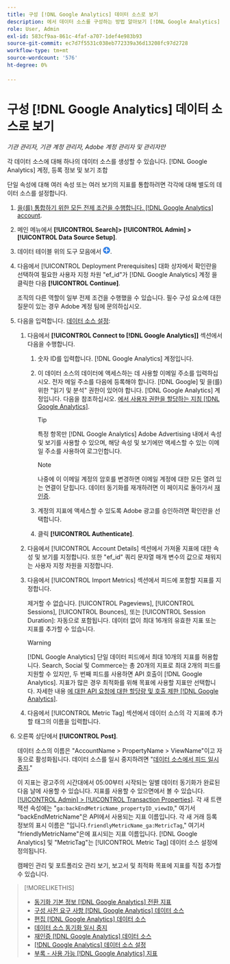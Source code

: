 ```yaml
---
title: 구성 [!DNL Google Analytics] 데이터 소스로 보기
description: 에서 데이터 소스를 구성하는 방법 알아보기 [!DNL Google Analytics] 보기.
role: User, Admin
exl-id: 583cf9aa-861c-4faf-a707-1def4e983b93
source-git-commit: ec7d7f5531c038eb772339a36d13208fc97d2728
workflow-type: tm+mt
source-wordcount: '576'
ht-degree: 0%

---
```


# 구성 [!DNL Google Analytics] 데이터 소스로 보기

*기관 관리자, 기관 계정 관리자, Adobe 계정 관리자 및 관리자만*

각 데이터 소스에 대해 하나의 데이터 소스를 생성할 수 있습니다. [!DNL Google Analytics] 계정, 등록 정보 및 보기 조합

단일 속성에 대해 여러 속성 또는 여러 보기의 지표를 통합하려면 각각에 대해 별도의 데이터 소스를 설정합니다.

1. [을(를) 통합하기 위한 모든 전제 조건을 수행합니다. [!DNL Google Analytics] account](data-source-prerequisites.md).

1. 메인 메뉴에서 **[!UICONTROL Search]> [!UICONTROL Admin] >[!UICONTROL Data Source Setup]**.

1. 데이터 테이블 위의 도구 모음에서 ![만들기](/help/search-social-commerce/assets/add.png "만들기").

1. 다음에서 [!UICONTROL Deployment Prerequisites] 대화 상자에서 확인란을 선택하여 필요한 사용자 지정 차원 &quot;ef_id&quot;가 [!DNL Google Analytics] 계정 을 클릭한 다음 **[!UICONTROL Continue]**.

   조직의 다른 역할이 일부 전제 조건을 수행했을 수 있습니다. 필수 구성 요소에 대한 질문이 있는 경우 Adobe 계정 팀에 문의하십시오.

1. 다음을 입력합니다. [데이터 소스 설정](data-source-settings.md):

   1. 다음에서 **[!UICONTROL Connect to [!DNL Google Analytics]]** 섹션에서 다음을 수행합니다.

      1. 숫자 ID를 입력합니다. [!DNL Google Analytics] 계정입니다.

      1. 이 데이터 소스의 데이터에 액세스하는 데 사용할 이메일 주소를 입력하십시오. 전자 메일 주소를 다음에 등록해야 합니다. [!DNL Google] 및 을(를) 위한 &quot;읽기 및 분석&quot; 권한이 있어야 합니다. [!DNL Google Analytics] 계정입니다. 다음을 참조하십시오. [에서 사용자 권한을 할당하는 지침 [!DNL Google Analytics]](https://support.google.com/analytics/answer/9305587).

         >[!TIP]
         >
         >특정 항목만 [!DNL Google Analytics] Adobe Advertising 내에서 속성 및 보기를 사용할 수 있으며, 해당 속성 및 보기에만 액세스할 수 있는 이메일 주소를 사용하여 로그인합니다.

         >[!NOTE]
         >
         >나중에 이 이메일 계정의 암호를 변경하면 이메일 계정에 대한 모든 열려 있는 연결이 닫힙니다. 데이터 동기화를 재개하려면 이 페이지로 돌아가서 [재인증](data-source-reauthenticate.md).

      1. 계정의 지표에 액세스할 수 있도록 Adobe 광고를 승인하려면 확인란을 선택합니다.

      1. 클릭 **[!UICONTROL Authenticate]**.

   1. 다음에서 [!UICONTROL Account Details] 섹션에서 가져올 지표에 대한 속성 및 보기를 지정합니다. 또한 &quot;ef_id&quot; 쿼리 문자열 매개 변수의 값으로 채워지는 사용자 지정 차원을 지정합니다.

   1. 다음에서 [!UICONTROL Import Metrics] 섹션에서 피드에 포함할 지표를 지정합니다.

      제거할 수 없습니다. [!UICONTROL Pageviews], [!UICONTROL Sessions], [!UICONTROL Bounces], 또는 [!UICONTROL Session Duration]: 자동으로 포함됩니다. 데이터 없이 최대 16개의 유효한 지표 또는 지표를 추가할 수 있습니다.

      >[!WARNING]
      >
      >[!DNL Google Analytics] 단일 데이터 피드에서 최대 10개의 지표를 허용합니다. Search, Social 및 Commerce는 총 20개의 지표로 최대 2개의 피드를 지원할 수 있지만, 두 번째 피드를 사용하면 API 호출이 [!DNL Google Analytics]. 지표가 많은 경우 최적화를 위해 목표에 사용할 지표만 선택합니다. 자세한 내용 [에 대한 API 요청에 대한 할당량 및 호출 제한 [!DNL Google Analytics]](https://developers.google.com/analytics/devguides/reporting/core/v4/limits-quotas).

   1. 다음에서 [!UICONTROL Metric Tag] 섹션에서 데이터 소스의 각 지표에 추가할 태그의 이름을 입력합니다.

1. 오른쪽 상단에서 **[!UICONTROL Post]**.

   데이터 소스의 이름은 &quot;AccountName > PropertyName > ViewName&quot;이고 자동으로 활성화됩니다. 데이터 소스를 일시 중지하려면 &quot;[데이터 소스에서 피드 일시 중지](data-source-pause.md).&quot;

   이 지표는 광고주의 시간대에서 05:00부터 시작되는 일별 데이터 동기화가 완료된 다음 날에 사용할 수 있습니다. 지표를 사용할 수 있으면에서 볼 수 있습니다. [[!UICONTROL Admin] > [!UICONTROL Transaction Properties]](/help/search-social-commerce/admin/transaction-properties/transaction-property-about.md). 각 새 트랜잭션 속성에는 &quot;`ga:backEndMetricName_propertyID_viewID`,&quot; 여기서 &quot;backEndMetricName&quot;은 API에서 사용되는 지표 이름입니다. 각 새 거래 등록 정보의 표시 이름은 &quot;입니다.`friendlyMetricName_ga:MetricTag`,&quot; 여기서 &quot;friendlyMetricName&quot;은에 표시되는 지표 이름입니다. [!DNL Google Analytics] 및 &quot;MetricTag&quot;는 [!UICONTROL Metric Tag] 데이터 소스 설정에 정의됩니다.

   캠페인 관리 및 포트폴리오 관리 보기, 보고서 및 최적화 목표에 지표를 직접 추가할 수 있습니다.

>[!MORELIKETHIS]
>
>* [동기화 기본 정보 [!DNL Google Analytics] 전환 지표](data-source-about.md)
>* [구성 사전 요구 사항 [!DNL Google Analytics] 데이터 소스](data-source-prerequisites.md)
>* [편집 [!DNL Google Analytics] 데이터 소스](data-source-edit.md)
>* [데이터 소스 동기화 일시 중지](data-source-pause.md)
>* [재인증 [!DNL Google Analytics] 데이터 소스](data-source-reauthenticate.md)
>* [[!DNL Google Analytics] 데이터 소스 설정](data-source-settings.md)
>* [부록 - 사용 가능 [!DNL Google Analytics] 지표](data-source-ga-metrics.md)
